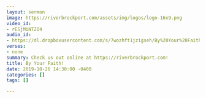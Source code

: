 ```yaml
---
layout: sermon
image: https://riverbrockport.com/assets/img/logos/logo-16x9.png
video_id:
- rESjMiNTZO4
audio_id:
- https://dl.dropboxusercontent.com/s/7wozhft1jzigseh/By%20Your%20Faith%21.mp3?dl=0
verses:
- none
summary: Check us out online at https://riverbrockport.com!
title: By Your Faith!
date: 2019-10-26 14:30:00 -0400
categories: []
tags: []

---
```

